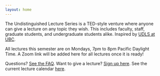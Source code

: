 ```yaml
---
layout: home
---
```


The Undistinguished Lecture Series is a TED-style venture where anyone
can give a lecture on any topic they wish. This includes faculty, staff,
graduate students, and undergraduate students alike. Inspired by
[UDLS at UBC](https://www.cs.ubc.ca/~udls/).

All lectures this semester are on Mondays, 7pm to 8pm Pacific Daylight Time.
A Zoom link will be added here for all lectures once it is ready!

Questions? [See the FAQ](/faq). Want to give a lecture?
[Sign up here](https://forms.gle/mE5ZsseVM7YufgfE8).
See the current lecture calendar
[here](https://calendar.google.com/calendar/embed?src=c_88kge0tcrk14amsfhamcftuabs%40group.calendar.google.com&ctz=America%2FLos_Angeles).
